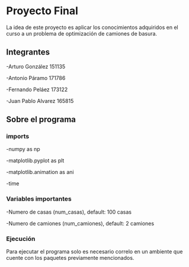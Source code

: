 # Proyecto Final

La idea de este proyecto es aplicar los conocimientos adquiridos en el curso a un problema de optimización de camiones de basura.

## Integrantes

-Arturo González 151135

-Antonio Páramo 171786

-Fernando Peláez 173122

-Juan Pablo Alvarez 165815

## Sobre el programa

### imports

-numpy as np

-matplotlib.pyplot as plt

-matplotlib.animation as ani

-time

### Variables importantes

-Numero de casas (num_casas), default: 100 casas

-Numero de camiones (num_camiones), default: 2 camiones

### Ejecución

Para ejecutar el programa solo es necesario correlo en un ambiente que cuente con los paquetes previamente mencionados.